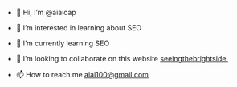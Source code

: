 - 👋 Hi, I’m @aiaicap
- 👀 I’m interested in learning about SEO
- 🌱 I’m currently learning SEO
- 💞️ I’m looking to collaborate on this website <a href="https://seeingthebrightside.com//">seeingthebrightside.</a>


- 📫 How to reach me aiai100@gmail.com

<!---
aiaicap/aiaicap is a ✨ special ✨ repository because its `README.md` (this file) appears on your GitHub profile.
You can click the Preview link to take a look at your changes.
--->
